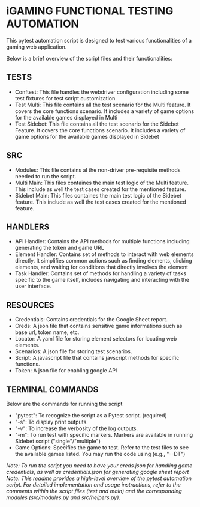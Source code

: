 <h1>iGAMING FUNCTIONAL TESTING AUTOMATION</h1>
<p>This pytest automation script is designed to test various functionalities of a gaming web application.</p>
<span>Below is a brief overview of the script files and their functionalities:</span>

<h2>TESTS</h2>
<ul>
  <li>Conftest: This file handles the webdriver configuration including some test fixtures for test script customization.</li>
  <li>Test Multi: This file contains all the test scenario for the Multi feature. It covers the core functions scenario. It includes a variety of game options for the available games displayed in Multi</li>
  <li>Test Sidebet: This file contains all the test scenario for the Sidebet Feature. It covers the core functions scenario. It includes a variety of game options for the available games displayed in Sidebet</li>
</ul>

<h2>SRC</h2>
<ul>
  <li>Modules: This file contains al the non-driver pre-requisite methods needed to run the script.</li>
  <li>Multi Main: This files containes the main test logic of the Multi feature. This include as well the test cases created for the mentioned feature.</li>
  <li>Sidebet Main: This files containes the main test logic of the Sidebet feature. This include as well the test cases created for the mentioned feature.</li>
</ul>

<h2>HANDLERS</h2>
<ul>
  <li>API Handler: Contains the API methods for multiple functions including generating the token and game URL</li>
  <li>Element Handler: Contains set of methods to interact with web elements directly. It simplifies common actions such as finding elements, clicking elements, and waiting for conditions that directly involves the element</li>
  <li>Task Handler: Contains set of methods for handling a variety of tasks specific to the game itself, includes navigating and interacting with the user interface.</li>
</ul>

<h2>RESOURCES</h2>
<ul>
  <li>Credentials: Contains credentials for the Google Sheet report.</li>
  <li>Creds: A json file that contains sensitive game informations such as base url, token name, etc.</li>
  <li>Locator: A yaml file for storing element selectors for locating web elements.</li>
  <li>Scenarios: A json file for storing test scenarios.</li>
  <li>Script: A javascript file that contains javscript methods for specific functions.</li>
  <li>Token: A json file for enabling google API</li>
</ul>

<h2>TERMINAL COMMANDS</h2>
<p>Below are the commands for running the script</p>
<ul>
  <li>"pytest": To recognize the script as a Pytest script. (required)</li>
  <li>"-s": To display print outputs.</li>
  <li>"-v": To increase the verbosity of the log outputs.</li>
  <li>"-m": To run test with specific markers. Markers are available in running Sidebet script ("single"/"multiple")</li>
  <li>Game Options: Specifies the game to test. Refer to the test files to see the available games listed. You may run the code using (e.g., "--DT")</li>
</ul>

<i>Note: To run the script you need to have your creds.json for handling game credentials, as well as credentials.json for generating google sheet report</i>
<i>Note: This readme provides a high-level overview of the pytest automation script. For detailed implementation and usage instructions, refer to the comments within the script files (test and main) and the corresponding modules (src/modules.py and src/helpers.py).</i>
